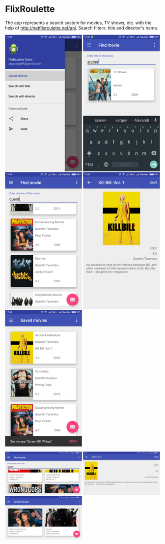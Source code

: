 # FlixRoulette
The app represents a search system for movies, TV shows, etc. with the help of
http://netflixroulette.net/api. Search filters: title and director's name.

<img src="https://github.com/mobi94/FlixRoulette/blob/android_mvp/img/Screenshot_2016-09-29-17-42-45-693_com.netflix.roulette.myclientserverapplication.png" alt="Login screen" width="250"> <img src="https://github.com/mobi94/FlixRoulette/blob/android_mvp/img/Screenshot_2016-09-29-17-43-03-600_com.netflix.roulette.myclientserverapplication.png" alt="Login screen" width="250"> <img src="https://github.com/mobi94/FlixRoulette/blob/android_mvp/img/Screenshot_2016-09-29-17-43-39-990_com.netflix.roulette.myclientserverapplication.png" alt="Login screen" width="250"> <img src="https://github.com/mobi94/FlixRoulette/blob/android_mvp/img/Screenshot_2016-09-29-17-44-46-443_com.netflix.roulette.myclientserverapplication.png" alt="Login screen" width="250"> <img src="https://github.com/mobi94/FlixRoulette/blob/android_mvp/img/Screenshot_2016-09-29-17-45-45-041_com.netflix.roulette.myclientserverapplication.png" alt="Login screen" width="250">

<img src="https://github.com/mobi94/FlixRoulette/blob/android_mvp/img/Screenshot_2016-09-29-17-44-28-670_com.netflix.roulette.myclientserverapplication.png" alt="Login screen" width="250"> <img src="https://github.com/mobi94/FlixRoulette/blob/android_mvp/img/Screenshot_2016-09-29-17-44-56-949_com.netflix.roulette.myclientserverapplication.png" alt="Login screen" width="250"> <img src="https://github.com/mobi94/FlixRoulette/blob/android_mvp/img/Screenshot_2016-09-29-17-45-29-400_com.netflix.roulette.myclientserverapplication.png" alt="Login screen" width="250">


